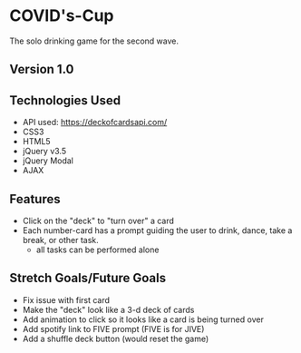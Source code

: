 # COVID's-Cup

The solo drinking game for the second wave. 

## Version 1.0

## Technologies Used

- API used: https://deckofcardsapi.com/
- CSS3
- HTML5
- jQuery v3.5
- jQuery Modal
- AJAX

## Features
- Click on the "deck" to "turn over" a card
- Each number-card has a prompt guiding the user to drink, dance, take a break, or other task. 
   - all tasks can be performed alone


## Stretch Goals/Future Goals
- Fix issue with first card
- Make the "deck" look like a 3-d deck of cards
- Add animation to click so it looks like a card is being turned over
- Add spotify link to FIVE prompt (FIVE is for JIVE)
- Add a shuffle deck button (would reset the game)